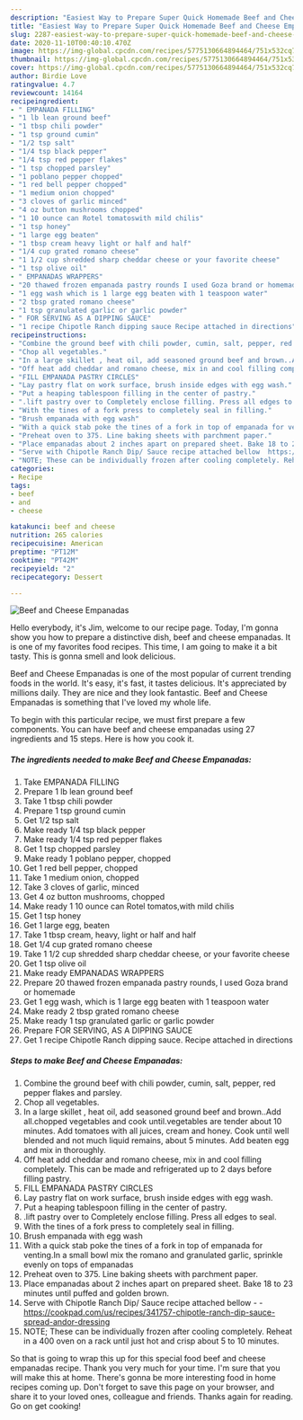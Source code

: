 ```yaml
---
description: "Easiest Way to Prepare Super Quick Homemade Beef and Cheese Empanadas"
title: "Easiest Way to Prepare Super Quick Homemade Beef and Cheese Empanadas"
slug: 2287-easiest-way-to-prepare-super-quick-homemade-beef-and-cheese-empanadas
date: 2020-11-10T00:40:10.470Z
image: https://img-global.cpcdn.com/recipes/5775130664894464/751x532cq70/beef-and-cheese-empanadas-recipe-main-photo.jpg
thumbnail: https://img-global.cpcdn.com/recipes/5775130664894464/751x532cq70/beef-and-cheese-empanadas-recipe-main-photo.jpg
cover: https://img-global.cpcdn.com/recipes/5775130664894464/751x532cq70/beef-and-cheese-empanadas-recipe-main-photo.jpg
author: Birdie Love
ratingvalue: 4.7
reviewcount: 14164
recipeingredient:
- " EMPANADA FILLING"
- "1 lb lean ground beef"
- "1 tbsp chili powder"
- "1 tsp ground cumin"
- "1/2 tsp salt"
- "1/4 tsp black pepper"
- "1/4 tsp red pepper flakes"
- "1 tsp chopped parsley"
- "1 poblano pepper chopped"
- "1 red bell pepper chopped"
- "1 medium onion chopped"
- "3 cloves of garlic minced"
- "4 oz button mushrooms chopped"
- "1 10 ounce can Rotel tomatoswith mild chilis"
- "1 tsp honey"
- "1 large egg beaten"
- "1 tbsp cream heavy light or half and half"
- "1/4 cup grated romano cheese"
- "1 1/2 cup shredded sharp cheddar cheese or your favorite cheese"
- "1 tsp olive oil"
- " EMPANADAS WRAPPERS"
- "20 thawed frozen empanada pastry rounds I used Goza brand or homemade"
- "1 egg wash which is 1 large egg beaten with 1 teaspoon water"
- "2 tbsp grated romano cheese"
- "1 tsp granulated garlic or garlic powder"
- " FOR SERVING AS A DIPPING SAUCE"
- "1 recipe Chipotle Ranch dipping sauce Recipe attached in directions"
recipeinstructions:
- "Combine the ground beef with chili powder, cumin, salt, pepper, red pepper flakes and parsley."
- "Chop all vegetables."
- "In a large skillet , heat oil, add seasoned ground beef and brown..Add all.chopped vegetables and cook until.vegetables are tender about 10 minutes. Add tomatoes with all juices, cream and honey. Cook until well blended and not much liquid remains, about 5 minutes. Add beaten egg and mix in thoroughly."
- "Off heat add cheddar and romano cheese, mix in and cool filling completely. This can be made and refrigerated up to 2 days before filling pastry."
- "FILL EMPANADA PASTRY CIRCLES"
- "Lay pastry flat on work surface, brush inside edges with egg wash."
- "Put a heaping tablespoon filling in the center of pastry."
- ".lift pastry over to Completely enclose filling. Press all edges to seal."
- "With the tines of a fork press to completely seal in filling."
- "Brush empanada with egg wash"
- "With a quick stab poke the tines of a fork in top of empanada for venting.In a small bowl mix the romano and granulated garlic, sprinkle evenly on tops of empanadas"
- "Preheat oven to 375. Line baking sheets with parchment paper."
- "Place empanadas about 2 inches apart on prepared sheet. Bake 18 to 23 minutes until puffed and golden brown."
- "Serve with Chipotle Ranch Dip/ Sauce recipe attached bellow  https://cookpad.com/us/recipes/341757-chipotle-ranch-dip-sauce-spread-andor-dressing"
- "NOTE; These can be individually frozen after cooling completely. Reheat in a 400 oven on a rack until just hot and crisp about 5 to 10 minutes."
categories:
- Recipe
tags:
- beef
- and
- cheese

katakunci: beef and cheese 
nutrition: 265 calories
recipecuisine: American
preptime: "PT12M"
cooktime: "PT42M"
recipeyield: "2"
recipecategory: Dessert

---
```



![Beef and Cheese Empanadas](https://img-global.cpcdn.com/recipes/5775130664894464/751x532cq70/beef-and-cheese-empanadas-recipe-main-photo.jpg)

Hello everybody, it's Jim, welcome to our recipe page. Today, I'm gonna show you how to prepare a distinctive dish, beef and cheese empanadas. It is one of my favorites food recipes. This time, I am going to make it a bit tasty. This is gonna smell and look delicious.



Beef and Cheese Empanadas is one of the most popular of current trending foods in the world. It's easy, it's fast, it tastes delicious. It's appreciated by millions daily. They are nice and they look fantastic. Beef and Cheese Empanadas is something that I've loved my whole life.


To begin with this particular recipe, we must first prepare a few components. You can have beef and cheese empanadas using 27 ingredients and 15 steps. Here is how you cook it.

<!--inarticleads1-->

##### The ingredients needed to make Beef and Cheese Empanadas:

1. Take  EMPANADA FILLING
1. Prepare 1 lb lean ground beef
1. Take 1 tbsp chili powder
1. Prepare 1 tsp ground cumin
1. Get 1/2 tsp salt
1. Make ready 1/4 tsp black pepper
1. Make ready 1/4 tsp red pepper flakes
1. Get 1 tsp chopped parsley
1. Make ready 1 poblano pepper, chopped
1. Get 1 red bell pepper, chopped
1. Take 1 medium onion, chopped
1. Take 3 cloves of garlic, minced
1. Get 4 oz button mushrooms, chopped
1. Make ready 1 10 ounce can Rotel tomatos,with mild chilis
1. Get 1 tsp honey
1. Get 1 large egg, beaten
1. Take 1 tbsp cream, heavy, light or half and half
1. Get 1/4 cup grated romano cheese
1. Take 1 1/2 cup shredded sharp cheddar cheese, or your favorite cheese
1. Get 1 tsp olive oil
1. Make ready  EMPANADAS WRAPPERS
1. Prepare 20 thawed frozen empanada pastry rounds, I used Goza brand or homemade
1. Get 1 egg wash, which is 1 large egg beaten with 1 teaspoon water
1. Make ready 2 tbsp grated romano cheese
1. Make ready 1 tsp granulated garlic or garlic powder
1. Prepare  FOR SERVING, AS A DIPPING SAUCE
1. Get 1 recipe Chipotle Ranch dipping sauce. Recipe attached in directions




<!--inarticleads2-->

##### Steps to make Beef and Cheese Empanadas:

1. Combine the ground beef with chili powder, cumin, salt, pepper, red pepper flakes and parsley.
1. Chop all vegetables.
1. In a large skillet , heat oil, add seasoned ground beef and brown..Add all.chopped vegetables and cook until.vegetables are tender about 10 minutes. Add tomatoes with all juices, cream and honey. Cook until well blended and not much liquid remains, about 5 minutes. Add beaten egg and mix in thoroughly.
1. Off heat add cheddar and romano cheese, mix in and cool filling completely. This can be made and refrigerated up to 2 days before filling pastry.
1. FILL EMPANADA PASTRY CIRCLES
1. Lay pastry flat on work surface, brush inside edges with egg wash.
1. Put a heaping tablespoon filling in the center of pastry.
1. .lift pastry over to Completely enclose filling. Press all edges to seal.
1. With the tines of a fork press to completely seal in filling.
1. Brush empanada with egg wash
1. With a quick stab poke the tines of a fork in top of empanada for venting.In a small bowl mix the romano and granulated garlic, sprinkle evenly on tops of empanadas
1. Preheat oven to 375. Line baking sheets with parchment paper.
1. Place empanadas about 2 inches apart on prepared sheet. Bake 18 to 23 minutes until puffed and golden brown.
1. Serve with Chipotle Ranch Dip/ Sauce recipe attached bellow -  - https://cookpad.com/us/recipes/341757-chipotle-ranch-dip-sauce-spread-andor-dressing
1. NOTE; These can be individually frozen after cooling completely. Reheat in a 400 oven on a rack until just hot and crisp about 5 to 10 minutes.




So that is going to wrap this up for this special food beef and cheese empanadas recipe. Thank you very much for your time. I'm sure that you will make this at home. There's gonna be more interesting food in home recipes coming up. Don't forget to save this page on your browser, and share it to your loved ones, colleague and friends. Thanks again for reading. Go on get cooking!
